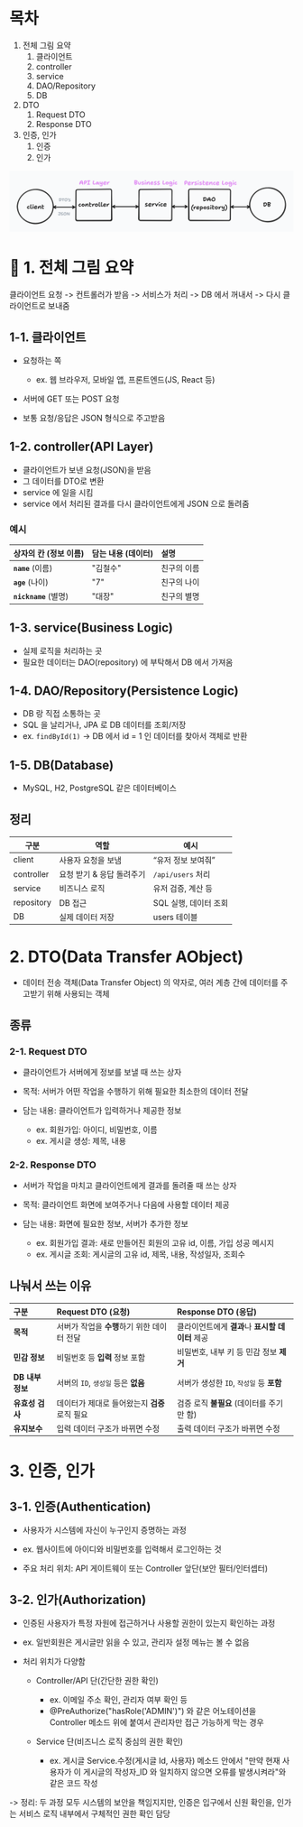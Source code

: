 # 목차

1. 전체 그림 요약
   1. 클라이언트
   2. controller
   3. service
   4. DAO/Repository
   5. DB
2. DTO
   1. Request DTO
   2. Response DTO
3. 인증, 인가
   1. 인증
   2. 인가

<img src="./img/1.png">

# 💛 1. 전체 그림 요약

클라이언트 요청 -> 컨트롤러가 받음 -> 서비스가 처리 -> DB 에서 꺼내서 -> 다시 클라이언트로 보내줌

## 1-1. 클라이언트

- 요청하는 쪽

  - ex. 웹 브라우저, 모바일 앱, 프론트엔드(JS, React 등)

- 서버에 GET 또는 POST 요청
- 보통 요청/응답은 JSON 형식으로 주고받음

## 1-2. controller(API Layer)

- 클라이언트가 보낸 요청(JSON)을 받음
- 그 데이터를 DTO로 변환
- service 에 일을 시킴
- service 에서 처리된 결과를 다시 클라이언트에게 JSON 으로 돌려줌

### 예시

| 상자의 칸 (정보 이름) | 담는 내용 (데이터) | 설명        |
| :-------------------- | :----------------- | :---------- |
| **`name`** (이름)     | "김철수"           | 친구의 이름 |
| **`age`** (나이)      | "7"                | 친구의 나이 |
| **`nickname`** (별명) | "대장"             | 친구의 별명 |

## 1-3. service(Business Logic)

- 실제 로직을 처리하는 곳
- 필요한 데이터는 DAO(repository) 에 부탁해서 DB 에서 가져옴

## 1-4. DAO/Repository(Persistence Logic)

- DB 랑 직접 소통하는 곳
- SQL 을 날리거나, JPA 로 DB 데이터를 조회/저장
- ex. `findById(1)` -> DB 에서 id = 1 인 데이터를 찾아서 객체로 반환

## 1-5. DB(Database)

- MySQL, H2, PostgreSQL 같은 데이터베이스

## 정리

| 구분       | 역할                      | 예시                  |
| ---------- | ------------------------- | --------------------- |
| client     | 사용자 요청을 보냄        | “유저 정보 보여줘”    |
| controller | 요청 받기 & 응답 돌려주기 | `/api/users` 처리     |
| service    | 비즈니스 로직             | 유저 검증, 계산 등    |
| repository | DB 접근                   | SQL 실행, 데이터 조회 |
| DB         | 실제 데이터 저장          | users 테이블          |

# 2. DTO(Data Transfer AObject)

- 데이터 전송 객체(Data Transfer Object) 의 약자로, 여러 계층 간에 데이터를 주고받기 위해 사용되는 객체

## 종류

### 2-1. Request DTO

- 클라이언트가 서버에게 정보를 보낼 때 쓰는 상자

- 목적: 서버가 어떤 작업을 수행하기 위해 필요한 최소한의 데이터 전달

- 담는 내용: 클라이언트가 입력하거나 제공한 정보
  - ex. 회원가입: 아이디, 비밀번호, 이름
  - ex. 게시글 생성: 제목, 내용

### 2-2. Response DTO

- 서버가 작업을 마치고 클라이언트에게 결과를 돌려줄 때 쓰는 상자

- 목적: 클라이언트 화면에 보여주거나 다음에 사용할 데이터 제공

- 담는 내용: 화면에 필요한 정보, 서버가 추가한 정보

  - ex. 회원가입 결과: 새로 만들어진 회원의 고유 id, 이름, 가입 성공 메시지
  - ex. 게시글 조회: 게시글의 고유 id, 제목, 내용, 작성일자, 조회수

## 나눠서 쓰는 이유

| 구분             | Request DTO (요청)                            | Response DTO (응답)                              |
| :--------------- | :-------------------------------------------- | :----------------------------------------------- |
| **목적**         | 서버가 작업을 **수행**하기 위한 데이터 전달   | 클라이언트에게 **결과**나 **표시할 데이터** 제공 |
| **민감 정보**    | 비밀번호 등 **입력** 정보 포함                | 비밀번호, 내부 키 등 민감 정보 **제거**          |
| **DB 내부 정보** | 서버의 `ID`, `생성일` 등은 **없음**           | 서버가 생성한 `ID`, `작성일` 등 **포함**         |
| **유효성 검사**  | 데이터가 제대로 들어왔는지 **검증** 로직 필요 | 검증 로직 **불필요** (데이터를 주기만 함)        |
| **유지보수**     | 입력 데이터 구조가 바뀌면 수정                | 출력 데이터 구조가 바뀌면 수정                   |

# 3. 인증, 인가

## 3-1. 인증(Authentication)

- 사용자가 시스템에 자신이 누구인지 증명하는 과정

- ex. 웹사이트에 아이디와 비밀번호를 입력해서 로그인하는 것

- 주요 처리 위치: API 게이트웨이 또는 Controller 앞단(보안 필터/인터셉터)

## 3-2. 인가(Authorization)

- 인증된 사용자가 특정 자원에 접근하거나 사용할 권한이 있는지 확인하는 과정

- ex. 일반회원은 게시글만 읽을 수 있고, 관리자 설정 메뉴는 볼 수 없음

- 처리 위치가 다양함

  - Controller/API 단(간단한 권한 확인)

    - ex. 이메일 주소 확인, 관리자 여부 확인 등
    - @PreAuthorize("hasRole('ADMIN')") 와 같은 어노테이션을 Controller 메소드 위에 붙여서 관리자만 접근 가능하게 막는 경우

  - Service 단(비즈니스 로직 중심의 권한 확인)
    - ex. 게시글 Service.수정(게시글 Id, 사용자) 메소드 안에서 "만약 현재 사용자가 이 게시글의 작성자\_ID 와 일치하지 않으면 오류를 발생시켜라"와 같은 코드 작성

-> 정리: 두 과정 모두 시스템의 보안을 책임지지만, 인증은 입구에서 신원 확인을, 인가는 서비스 로직 내부에서 구체적인 권한 확인 담당
